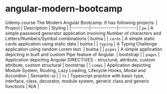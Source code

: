 # angular-modern-bootcamp
Udemy course The Modern Angular Bootcamp.
It has following projects:
| Project | Description | Styling |
|---------|-------------|---------|
| `pw` | A simple password generator application involving Number of characters and Letters/Numbers/Symbol combinations | bulma |
| `cards` | A simple static cards application using static data | bulma |
| `typing` | A Typing Challenge application using random Lorem text. | bulma |
| `pipes` | A simple application depicting in built and custom Pipe feature of Angular. | bootstrap |
| `pages` | Application depicting Angular DIRECTIVES - structural, attribute, custom attribute, custom structural | bootstrap |
| `comps` | Application depicting Module System, Routing, Lazy Loading, Lifecycle Hooks, Modal and Accordion | Semantic-ui |
| `ts` | Typescript practice with basic type, interface, class, decorator, module system, generic class and generic functions | N/A |
